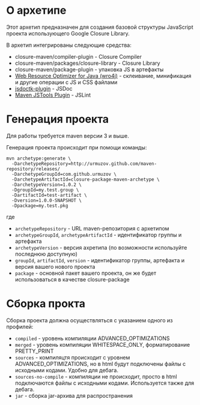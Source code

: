 О архетипе
==========

Этот архетип предназначен для создания базовой структуры JavaScript проекта использующего Google Closure Library.

В архетип интегрированы следующие средства:

* closure-maven/compiler-plugin - Closure Compiler
* closure-maven/packages/closure-library - Closure Library
* closure-maven/package-plugin - упаковка JS в артефакты
* [Web Resource Optimizer for Java (wro4j)](http://code.google.com/p/wro4j/) - склеивание, минификация и другие операции с JS и CSS файлами
* [jsdoctk-plugin](http://code.google.com/p/jsdoctk-plugin/) - JSDoc
* [Maven JSTools Plugin](http://dev.abiss.gr/mvn-jstools/) - JSLint

Генерация проекта
=================

Для работы требуется maven версии 3 и выше.

Генерация проекта происходит при помощи команды:

    mvn archetype:generate \
      -DarchetypeRepository=http://urmuzov.github.com/maven-repository/releases/
      -DarchetypeGroupId=com.github.urmuzov \
      -DarchetypeArtifactId=closure-package-maven-archetype \
      -DarchetypeVersion=1.0.2 \
      -DgroupId=my.test.group \
      -DartifactId=test-artifact \
      -Dversion=1.0.0-SNAPSHOT \
      -Dpackage=my.test.pkg

где

* `archetypeRepository` - URL maven-репозитория с архетипом
* `archetypeGroupId`, `archetypeArtifactId` - идентификатор группы и артефакта
* `archetypeVersion` - версия ахретипа (по возможности используйте последнюю доступную)
* `groupId`, `artifactId`, `version` - идентификатор группы, артефакта и версия вашего нового проекта
* `package` - основной пакет вашего проекта, он же будет использоваться в качестве closure-package

Сборка прокта
=============

Сборка проекта должна осуществляться с указанием одного из профилей:

* `compiled` - уровень компиляции ADVANCED_OPTIMIZATIONS
* `merged` - уровень компиляции WHITESPACE_ONLY, форматирование PRETTY_PRINT
* `sources` - компиляцтя происходит с уровнем ADVANCED_OPTIMIZATIONS, но в html будут подключены файлы с исходными кодами. Удобно для дебага.
* `sources-no-compile` - компиляции не происходит, просто в html подключаются файлы с исходными кодами. Используется также для дебага.
* `jar` - сборка jar-архива для распространения

